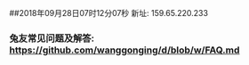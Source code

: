 ##2018年09月28日07时12分07秒 新址: 159.65.220.233
### 兔友常见问题及解答: https://github.com/wanggonging/d/blob/w/FAQ.md
